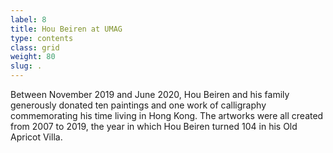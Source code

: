 ```yaml
---
label: 8
title: Hou Beiren at UMAG
type: contents
class: grid
weight: 80
slug: .
---
```

Between November 2019 and June 2020, Hou Beiren and his family generously donated ten paintings and one work of calligraphy commemorating his time living in Hong Kong.
The artworks were all created from 2007 to 2019, the year in which Hou Beiren turned 104 in his Old Apricot Villa.
